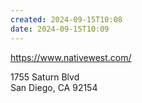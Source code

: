 ```yaml
---
created: 2024-09-15T10:08
date: 2024-09-15T10:09
---
```

https://www.nativewest.com/

1755 Saturn Blvd  
San Diego, CA 92154